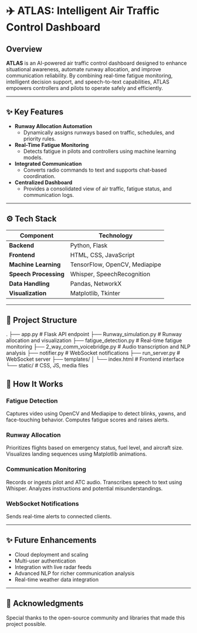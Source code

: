 # ✈️ ATLAS: Intelligent Air Traffic Control Dashboard

## Overview

**ATLAS** is an AI-powered air traffic control dashboard designed to enhance situational awareness, automate runway allocation, and improve communication reliability. By combining real-time fatigue monitoring, intelligent decision support, and speech-to-text capabilities, ATLAS empowers controllers and pilots to operate safely and efficiently.

---

## ✨ Key Features

- **Runway Allocation Automation**
  - Dynamically assigns runways based on traffic, schedules, and priority rules.
- **Real-Time Fatigue Monitoring**
  - Detects fatigue in pilots and controllers using machine learning models.
- **Integrated Communication**
  - Converts radio commands to text and supports chat-based coordination.
- **Centralized Dashboard**
  - Provides a consolidated view of air traffic, fatigue status, and communication logs.

---

## ⚙️ Tech Stack

| Component            | Technology                          |
|----------------------|-------------------------------------|
| **Backend**          | Python, Flask                      |
| **Frontend**         | HTML, CSS, JavaScript              |
| **Machine Learning** | TensorFlow, OpenCV, Mediapipe      |
| **Speech Processing**| Whisper, SpeechRecognition         |
| **Data Handling**    | Pandas, NetworkX                   |
| **Visualization**    | Matplotlib, Tkinter                |

---

## 📂 Project Structure

.
├── app.py # Flask API endpoint
├── Runway_simulation.py # Runway allocation and visualization
├── fatigue_detection.py # Real-time fatigue monitoring
├── 2_way_comm_voicebridge.py # Audio transcription and NLP analysis
├── notifier.py # WebSocket notifications
├── run_server.py # WebSocket server
├── templates/
│ └── index.html # Frontend interface
└── static/ # CSS, JS, media files

## 🧠 How It Works

### Fatigue Detection
Captures video using OpenCV and Mediapipe to detect blinks, yawns, and face-touching behavior. Computes fatigue scores and raises alerts.

### Runway Allocation
Prioritizes flights based on emergency status, fuel level, and aircraft size. Visualizes landing sequences using Matplotlib animations.

### Communication Monitoring
Records or ingests pilot and ATC audio. Transcribes speech to text using Whisper. Analyzes instructions and potential misunderstandings.

### WebSocket Notifications
Sends real-time alerts to connected clients.

---

## ✨ Future Enhancements

- Cloud deployment and scaling
- Multi-user authentication
- Integration with live radar feeds
- Advanced NLP for richer communication analysis
- Real-time weather data integration

---

## 🙏 Acknowledgments

Special thanks to the open-source community and libraries that made this project possible.
